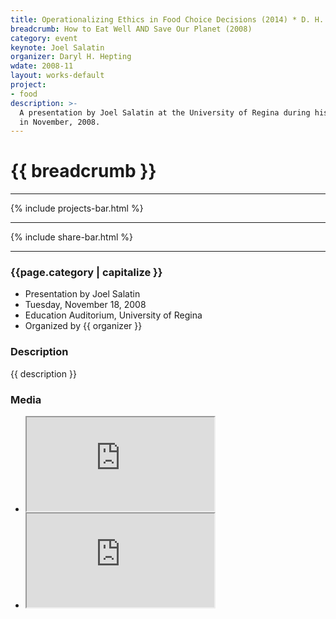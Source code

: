 ```yaml
---
title: Operationalizing Ethics in Food Choice Decisions (2014) * D. H. Hepting
breadcrumb: How to Eat Well AND Save Our Planet (2008)
category: event
keynote: Joel Salatin
organizer: Daryl H. Hepting
wdate: 2008-11
layout: works-default
project: 
- food
description: >-
  A presentation by Joel Salatin at the University of Regina during his visit
  in November, 2008.
---
```

# {{ breadcrumb }}

* * *

<!-- Projects -->
{% include projects-bar.html %}

* * *

<!-- Social Share Buttons -->
{% include share-bar.html %}

* * * 

### {{page.category | capitalize }}
- Presentation by Joel Salatin
- Tuesday, November 18, 2008
- Education Auditorium, University of Regina
- Organized by {{ organizer }}
				
			
### Description

{{ description }}

### Media

- <div class="embed-responsive embed-responsive-16by9">
  <iframe class="embed-responsive-item" 
  	src="https://www.youtube.com/embed/RQTH-jQ-gkg">
  </iframe>
  </div>
- <div class="embed-responsive embed-responsive-16by9">
  <iframe class="embed-responsive-item" 
	src="https://www.youtube.com/embed/l2FHc0tjMuk">
  </iframe>
  </div>
